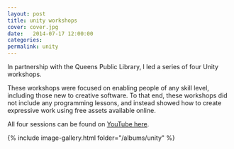 ```yaml
---
layout: post
title: unity workshops
cover: cover.jpg
date:   2014-07-17 12:00:00
categories: 
permalink: unity
---
```


In partnership with the Queens Public Library, I led a series of four Unity workshops.
<!--more-->
These workshops were focused on enabling people of any skill level, including those new to creative software.
To that end, these workshops did not include any programming lessons, and instead showed how to create expressive work using free assets available online.

All four sessions can be found on [YouTube here](https://www.youtube.com/playlist?list=PLdw4e33j9vNMEIBeQUqPhBOD0ab0IKfiU ).  

{% include image-gallery.html folder="/albums/unity" %}
